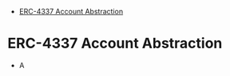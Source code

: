 - [ERC-4337 Account Abstraction](#erc-4337-account-abstraction)

# ERC-4337 Account Abstraction

- A
